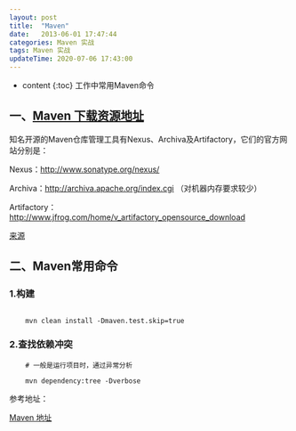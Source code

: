 ```yaml
---
layout: post
title:  "Maven"
date:   2013-06-01 17:47:44
categories: Maven 实战
tags: Maven 实战
updateTime: 2020-07-06 17:43:00
---
```


* content
{:toc}
工作中常用Maven命令

## 一、[Maven 下载资源地址](http://maven.apache.org/index.html)

知名开源的Maven仓库管理工具有Nexus、Archiva及Artifactory，它们的官方网站分别是：

Nexus：http://www.sonatype.org/nexus/

Archiva：http://archiva.apache.org/index.cgi  （对机器内存要求较少）

Artifactory：http://www.jfrog.com/home/v_artifactory_opensource_download

[来源](http://blog.sina.com.cn/s/blog_6925c03c0101f72c.html)

## 二、Maven常用命令

### 1.构建

```shell

	mvn clean install -Dmaven.test.skip=true

```


### 2.查找依赖冲突

```shell
	# 一般是运行项目时，通过异常分析
	
	mvn dependency:tree -Dverbose

```










参考地址：

[Maven 地址](http://maven.apache.org/index.html)